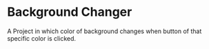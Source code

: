 # Background Changer
A Project in which color of background changes when button of that specific color is clicked.

